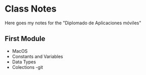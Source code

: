 # Class Notes

Here goes my notes for the "Diplomado de Aplicaciones móviles"

## First Module
- MacOS
- Constants and Variables
- Data Types
- Colections
-git
